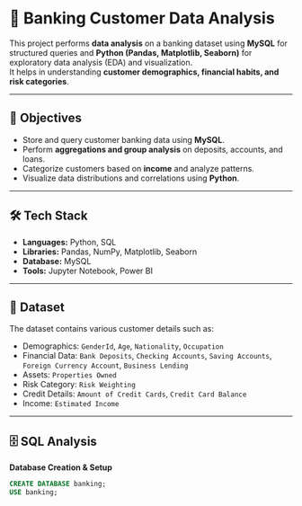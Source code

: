 # 🏦 Banking Customer Data Analysis

This project performs **data analysis** on a banking dataset using **MySQL** for structured queries and **Python (Pandas, Matplotlib, Seaborn)** for exploratory data analysis (EDA) and visualization.  
It helps in understanding **customer demographics, financial habits, and risk categories**.

---

## 📌 Objectives
- Store and query customer banking data using **MySQL**.
- Perform **aggregations and group analysis** on deposits, accounts, and loans.
- Categorize customers based on **income** and analyze patterns.
- Visualize data distributions and correlations using **Python**.

---

## 🛠 Tech Stack
- **Languages:** Python, SQL  
- **Libraries:** Pandas, NumPy, Matplotlib, Seaborn  
- **Database:** MySQL  
- **Tools:** Jupyter Notebook, Power BI

---

## 📂 Dataset
The dataset contains various customer details such as:
- Demographics: `GenderId`, `Age`, `Nationality`, `Occupation`
- Financial Data: `Bank Deposits`, `Checking Accounts`, `Saving Accounts`, `Foreign Currency Account`, `Business Lending`
- Assets: `Properties Owned`
- Risk Category: `Risk Weighting`
- Credit Details: `Amount of Credit Cards`, `Credit Card Balance`
- Income: `Estimated Income`

---

## 🗄 SQL Analysis

**Database Creation & Setup**
```sql
CREATE DATABASE banking;
USE banking;
